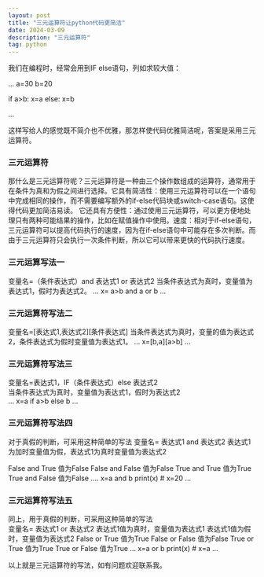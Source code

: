 ```yaml
---
layout: post
title: "三元运算符让python代码更简洁"
date: 2024-03-09
description: "三元运算符"
tag: python
---  
```


我们在编程时，经常会用到IF  else语句，列如求较大值：

...
a=30
b=20

if a>b:
    x=a
else:
    x=b

...

这样写给人的感觉既不简介也不优雅，那怎样使代码优雅简洁呢，答案是采用三元运算符。

### 三元运算符
那什么是三元运算符呢？三元运算符是一种由三个操作数组成的运算符，通常用于在条件为真和为假之间进行选择。它具有简洁性：使用三元运算符可以在一个语句中完成相同的操作，而不需要编写额外的if-else代码块或switch-case语句。这使得代码更加简洁易读。
它还具有方便性：通过使用三元运算符，可以更方便地处理只有两种可能结果的操作，比如在赋值操作中使用。速度：相对于if-else语句，三元运算符可以提高代码执行的速度，因为在if-else语句中可能存在多次判断。而由于三元运算符只会执行一次条件判断，所以它可以带来更快的代码执行速度。

### 三元运算写法一 

 变量名=（条件表达式）and 表达式1 or 表达式2 
当条件表达式为真时，变量值为表达式1，假时为表达式2。
...
x= a>b and a or b
...
### 三元运算符写法二

变量名=[表达式1,表达式2][条件表达式]
当条件表达式为真时，变量的值为表达式2，条件表达式为假时变量值为表达式1。
...
x=[b,a][a>b]
...

### 三元运算符写法三

变量名=表达式1，IF（条件表达式）else 表达式2  
当条件表达式为真时，变量值为表达式1，假时为表达式2  
...
x=a if a>b else b
...

### 三元运算符写法四

对于真假的判断，可采用这种简单的写法
变量名= 表达式1 and 表达式2
表达式1为加时变量值为假，表达式1为真时变量值为表达式2

False and True  值为False
False and False 值为False
True and True   值为True
True and False  值为False
....
x=a and b 
print(x) # x=20
...

### 三元运算符写法五
同上，用于真假的判断，可采用这种简单的写法  
变量名= 表达式1 or 表达式2
表达式1值为真时，变量值为表达式1
表达式1值为假时，变量值为表达式2
False or True  值为True
False or False 值为False
True or True   值为True
True or False  值为True
...
x=a or b 
print(x)  # x=a
...

以上就是三元运算符的写法，如有问题欢迎联系我。









